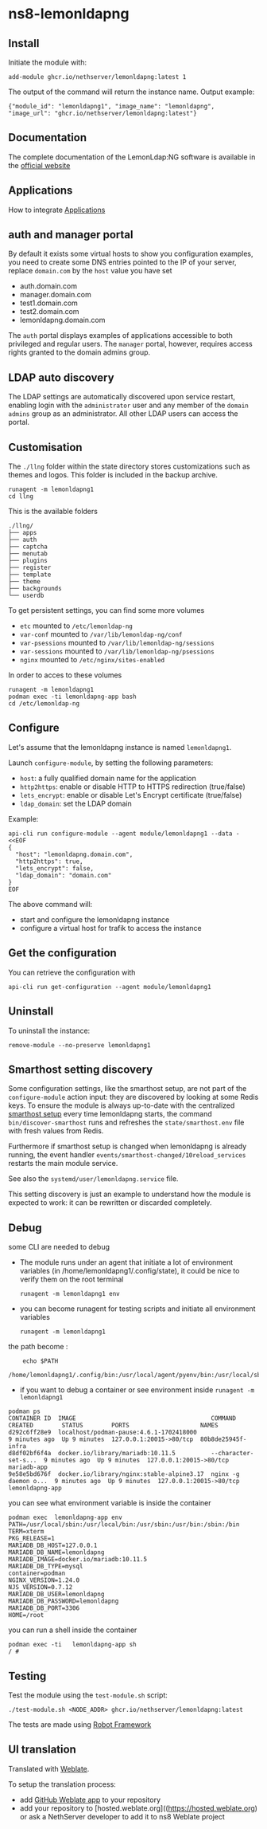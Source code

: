 # ns8-lemonldapng

## Install

Initiate the module with:

    add-module ghcr.io/nethserver/lemonldapng:latest 1

The output of the command will return the instance name.
Output example:

    {"module_id": "lemonldapng1", "image_name": "lemonldapng", "image_url": "ghcr.io/nethserver/lemonldapng:latest"}

## Documentation

The complete documentation of the LemonLdap:NG software is available in the [official website](https://lemonldap-ng.org/documentation/latest/)

## Applications

How to integrate [Applications](https://lemonldap-ng.org/documentation/latest/applications.html)

## auth and manager portal

By default it exists some virtual hosts to show you configuration examples, you need to create some DNS entries pointed to the IP of your server, replace `domain.com` by the `host` value you have set

- auth.domain.com
- manager.domain.com
- test1.domain.com
- test2.domain.com
- lemonldapng.domain.com

The `auth` portal displays examples of applications accessible to both privileged and regular users. The `manager` portal, however, requires access rights granted to the domain admins group.

## LDAP auto discovery

The LDAP settings are automatically discovered upon service restart, enabling login with the `administrator` user and any member of the `domain admins` group as an administrator. All other LDAP users can access the portal.

## Customisation

The `./llng` folder within the state directory stores customizations such as themes and logos. This folder is included in the backup archive.

```
runagent -m lemonldapng1
cd llng
```
This is the available folders
```
./llng/
├── apps
├── auth
├── captcha
├── menutab
├── plugins
├── register
├── template
├── theme
├── backgrounds
└── userdb
```

To get persistent settings, you can find some more volumes
- `etc` mounted to `/etc/lemonldap-ng`
- `var-conf` mounted to `/var/lib/lemonldap-ng/conf`
- `var-psessions` mounted to `/var/lib/lemonldap-ng/sessions`
- `var-sessions` mounted to `/var/lib/lemonldap-ng/psessions`
- `nginx` mounted to `/etc/nginx/sites-enabled`

In order to acces to these volumes
```
runagent -m lemonldapng1
podman exec -ti lemonldapng-app bash
cd /etc/lemonldap-ng
```

## Configure

Let's assume that the lemonldapng instance is named `lemonldapng1`.

Launch `configure-module`, by setting the following parameters:
- `host`: a fully qualified domain name for the application
- `http2https`: enable or disable HTTP to HTTPS redirection (true/false)
- `lets_encrypt`: enable or disable Let's Encrypt certificate (true/false)
- `ldap_domain`: set the LDAP domain


Example:

```
api-cli run configure-module --agent module/lemonldapng1 --data - <<EOF
{
  "host": "lemonldapng.domain.com",
  "http2https": true,
  "lets_encrypt": false,
  "ldap_domain": "domain.com"
}
EOF
```

The above command will:
- start and configure the lemonldapng instance
- configure a virtual host for trafik to access the instance

## Get the configuration
You can retrieve the configuration with

```
api-cli run get-configuration --agent module/lemonldapng1
```

## Uninstall

To uninstall the instance:

    remove-module --no-preserve lemonldapng1

## Smarthost setting discovery

Some configuration settings, like the smarthost setup, are not part of the
`configure-module` action input: they are discovered by looking at some
Redis keys.  To ensure the module is always up-to-date with the
centralized [smarthost
setup](https://nethserver.github.io/ns8-core/core/smarthost/) every time
lemonldapng starts, the command `bin/discover-smarthost` runs and refreshes
the `state/smarthost.env` file with fresh values from Redis.

Furthermore if smarthost setup is changed when lemonldapng is already
running, the event handler `events/smarthost-changed/10reload_services`
restarts the main module service.

See also the `systemd/user/lemonldapng.service` file.

This setting discovery is just an example to understand how the module is
expected to work: it can be rewritten or discarded completely.

## Debug

some CLI are needed to debug

- The module runs under an agent that initiate a lot of environment variables (in /home/lemonldapng1/.config/state), it could be nice to verify them
on the root terminal

    `runagent -m lemonldapng1 env`

- you can become runagent for testing scripts and initiate all environment variables
  
    `runagent -m lemonldapng1`

 the path become : 
```
    echo $PATH
    /home/lemonldapng1/.config/bin:/usr/local/agent/pyenv/bin:/usr/local/sbin:/usr/local/bin:/usr/sbin:/usr/bin:/usr/
```

- if you want to debug a container or see environment inside
 `runagent -m lemonldapng1`
 ```
podman ps
CONTAINER ID  IMAGE                                      COMMAND               CREATED        STATUS        PORTS                    NAMES
d292c6ff28e9  localhost/podman-pause:4.6.1-1702418000                          9 minutes ago  Up 9 minutes  127.0.0.1:20015->80/tcp  80b8de25945f-infra
d8df02bf6f4a  docker.io/library/mariadb:10.11.5          --character-set-s...  9 minutes ago  Up 9 minutes  127.0.0.1:20015->80/tcp  mariadb-app
9e58e5bd676f  docker.io/library/nginx:stable-alpine3.17  nginx -g daemon o...  9 minutes ago  Up 9 minutes  127.0.0.1:20015->80/tcp  lemonldapng-app
```

you can see what environment variable is inside the container
```
podman exec  lemonldapng-app env
PATH=/usr/local/sbin:/usr/local/bin:/usr/sbin:/usr/bin:/sbin:/bin
TERM=xterm
PKG_RELEASE=1
MARIADB_DB_HOST=127.0.0.1
MARIADB_DB_NAME=lemonldapng
MARIADB_IMAGE=docker.io/mariadb:10.11.5
MARIADB_DB_TYPE=mysql
container=podman
NGINX_VERSION=1.24.0
NJS_VERSION=0.7.12
MARIADB_DB_USER=lemonldapng
MARIADB_DB_PASSWORD=lemonldapng
MARIADB_DB_PORT=3306
HOME=/root
```

you can run a shell inside the container

```
podman exec -ti   lemonldapng-app sh
/ # 
```
## Testing

Test the module using the `test-module.sh` script:


    ./test-module.sh <NODE_ADDR> ghcr.io/nethserver/lemonldapng:latest

The tests are made using [Robot Framework](https://robotframework.org/)

## UI translation

Translated with [Weblate](https://hosted.weblate.org/projects/ns8/).

To setup the translation process:

- add [GitHub Weblate app](https://docs.weblate.org/en/latest/admin/continuous.html#github-setup) to your repository
- add your repository to [hosted.weblate.org]((https://hosted.weblate.org) or ask a NethServer developer to add it to ns8 Weblate project

